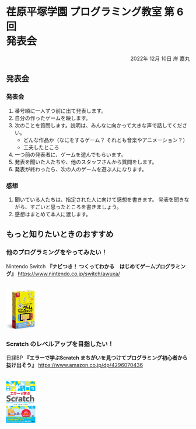 # 荏原平塚学園 プログラミング教室 第 6 回<br>発表会

<div style="text-align: right;">
2022年 12月 10日 岸 嘉丸
</div>


## 発表会

### 発表会

1. 番号順に一人ずつ前に出て発表します。
2. 自分の作ったゲームを映します。
3. 次のことを質問します。説明は、みんなに向かって大きな声で話してください。
   - どんな作品か（なにをするゲーム？ それとも音楽やアニメーション？）
   - 工夫したところ
4. 一つ前の発表者に、ゲームを遊んでもらいます。
5. 発表を聞いた人たちや、他のスタッフさんから質問をします。
6. 発表が終わったら、次の人のゲームを遊ぶ人になります。

### 感想

1. 聞いている人たちは、指定された人に向けて感想を書きます。
発表を聞きながら、すごいと思ったところを書きましょう。
2. 感想はまとめて本人に渡します。


## もっと知りたいときのおすすめ

<div class="columns-two">
<div>

### 他のプログラミングをやってみたい！
Nintendo Switch **『ナビつき！ つくってわかる　はじめてゲームプログラミング』**
https://www.nintendo.co.jp/switch/awuxa/

</div>
<img src="images/2022-12-04-17-18-13.png" alt="" width="80" style="margin-top: 1.5em;"/>
</div>


<div class="columns-two">
<div>

### Scratch のレベルアップを目指したい！
日経BP **『エラーで学ぶScratch まちがいを見つけてプログラミング初心者から抜け出そう』**
https://www.amazon.co.jp/dp/4296070436

</div>
<img src="images/2022-12-04-17-19-26.png" alt="" width="80" style="margin-top: 1.5em;" />
</div>
